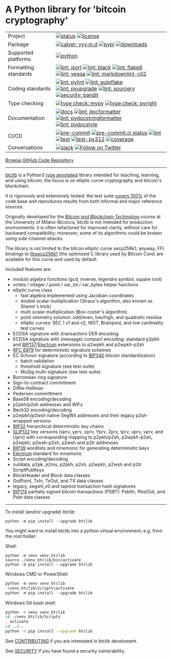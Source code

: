 # A Python library for 'bitcoin cryptography'

<!-- markdownlint-disable MD013 -->
| | |
| --- | --- |
| Project | [![status](https://img.shields.io/pypi/status/btclib.svg)](https://pypi.python.org/pypi/btclib/) [![license](https://img.shields.io/github/license/btclib-org/btclib.svg)](https://github.com/btclib-org/btclib/blob/master/LICENSE) |
| Package | [![calver: yyy.m.d](https://img.shields.io/badge/cal_ver-yyyy.m.d-1674b1.svg?logo=calver)](https://calver.org/) [![pypi](https://img.shields.io/pypi/v/btclib.svg?logo=pypi)](https://pypi.python.org/pypi/btclib/) [![downloads](https://static.pepy.tech/badge/btclib)](https://pepy.tech/project/btclib) |
| Supported platforms | [![python](https://img.shields.io/pypi/pyversions/btclib.svg?logo=python)](https://pypi.python.org/pypi/btclib/) |
| Formatting standards | [![lint: isort](https://img.shields.io/badge/lint-isort-yellowgreen.svg?logo=isort)](https://github.com/PyCQA/isort) [![lint: black](https://img.shields.io/badge/lint-black-yellowgreen.svg?logo=black)](https://github.com/psf/black) [![lint: flake8](https://img.shields.io/badge/lint-flake8-yellowgreen.svg?logo=flake8)](<https://github.com/PyCQA/flake8>) [![lint: yesqa](https://img.shields.io/badge/lint-yesqa-yellowgreen.svg?logo=yesqa)](<https://github.com/asottile/yesqa>) [![lint: markdownlint-cli2](https://img.shields.io/badge/lint-markdownlint--cli2-yellowgreen.svg?logo=sourcery)](https://github.com/DavidAnson/markdownlint-cli2) |
| Coding standards | [![lint: pylint](https://img.shields.io/badge/lint-pylint-yellowgreen.svg?logo=pylint)](https://github.com/PyCQA/pylint) [![lint: autoflake](https://img.shields.io/badge/lint-autoflake-yellowgreen.svg?logo=autoflake)](https://github.com/PyCQA/autoflake) [![lint: pyupgrade](https://img.shields.io/badge/lint-pyupgrade-yellowgreen.svg?logo=pyupgrade)](https://github.com/asottile/pyupgrade)  [![lint: sourcery](https://img.shields.io/badge/lint-sourcery-yellowgreen.svg?logo=sourcery)](https://sourcery.ai) [![security: bandit](https://img.shields.io/badge/security-bandit-yellowgreen.svg?logo=bandit)](https://github.com/PyCQA/bandit) |
| Type checking | [![type check: mypy](https://img.shields.io/badge/type_check-mypy-yellowgreen.svg?logo=mypy)](http://mypy-lang.org/) [![type check: pyright](https://img.shields.io/badge/type_check-pyright-yellowgreen.svg)](https://github.com/microsoft/pyright)  |
| Documentation | [![docs](https://readthedocs.org/projects/btclib/badge/?version=latest)](https://btclib.readthedocs.io) [![lint: docformatter](https://img.shields.io/badge/lint-docformatter-yellowgreen.svg?logo=docformatter)](https://github.com/PyCQA/docformatter) [![lint: pydocstringformatter](https://img.shields.io/badge/lint-pydocstringformatter-yellowgreen.svg?logo=pydocstringformatter)](https://github.com/DanielNoord/pydocstringformatter) [![lint: pydocstyle](https://img.shields.io/badge/lint-pydocstyle-yellowgreen.svg?logo=pydocstyle)](https://github.com/PyCQA/pydocstyle)|
| CI/CD | [![pre-commit](https://img.shields.io/badge/pre--commit-enabled-brightgreen?logo=pre-commit)](https://github.com/pre-commit/pre-commit) [![pre-commit.ci status](https://results.pre-commit.ci/badge/github/btclib-org/btclib/master.svg)](https://results.pre-commit.ci/latest/github/btclib-org/btclib/master) [![lint](https://github.com/btclib-org/btclib/actions/workflows/lint.yml/badge.svg)](https://github.com/btclib-org/btclib/actions/workflows/lint.yml) [![test](https://github.com/btclib-org/btclib/actions/workflows/test.yml/badge.svg)](https://github.com/btclib-org/btclib/actions/workflows/test.yml) [![test-py312](https://github.com/btclib-org/btclib/actions/workflows/test-pydev.yml/badge.svg)](https://github.com/btclib-org/btclib/actions/workflows/test-pydev.yml) [![coverage](https://coveralls.io/repos/github/btclib-org/btclib/badge.svg?logo=coveralls)](https://coveralls.io/github/btclib-org/btclib) |
| Conversations | [![slack](https://img.shields.io/badge/slack-btclib_dev-white.svg?logo=slack)](https://bbt-training.slack.com/messages/C01CCJ85AES) [![Follow on Twitter](https://img.shields.io/twitter/follow/btclib?style=social&logo=twitter)](https://twitter.com/intent/follow?screen_name=btclib)|

[Browse GitHub Code Repository](https://github.com/btclib-org/btclib/)

---
<!-- markdownlint-enable MD013 -->

[btclib](https://btclib.org) is a
Python3 [type annotated](https://docs.python.org/3/library/typing.html)
library intended for teaching, learning, and using bitcoin;
the focus is on elliptic curve cryptography and bitcoin's blockchain.

It is rigorously and extensively tested: the test suite
[covers 100%](https://coveralls.io/github/btclib-org/btclib)
of the code base and reproduces results from both informal
and major reference sources.

Originally developed for the
_[Bitcoin and Blockchain Technology](https://www.ametrano.net/bbt/)_
course at the University of Milano-Bicocca,
btclib is not intended for production environments:
it is often refactored for improved clarity,
without care for backward compatibility; moreover,
some of its algorithms could be broken using side-channel attacks.

The library is not limited to the bitcon elliptic curve secp256k1;
anyway, FFI bindings to
[libsecp256k1](https://github.com/bitcoin-core/secp256k1)
(the optimized C library used by Bitcoin Core)
are available for this curve and used by default.

Included features are:

- modulo algebra functions (gcd, inverse, legendre symbol, square root)
- octets / integer / point / var_int / var_bytes helper functions
- elliptic curve class
    - fast algebra implemented using Jacobian coordinates
    - double scalar multiplication (Straus's algorithm, also known as
      Shamir's trick)
    - multi scalar multiplication (Bos-coster's algorithm)
    - point simmetry solution: odd/even, low/high, and quadratic residue
    - elliptic curves: SEC 1 v1 and v2, NIST, Brainpool, and
      low cardinality test curves
- ECDSA signature with (transaction) DER encoding
- ECDSA signature with (message) compact encoding: standard p2pkh and
  [BIP137](https://github.com/bitcoin/bips/blob/master/bip-0137.mediawiki)/[Electrum](https://electrum.org/#home)
  extensions to p2wpkh and p2wpkh-p2sh
- [RFC 6979](https://tools.ietf.org/html/rfc6979) for deterministic signature
  schemes
- EC Schnorr signature (according to
  [BIP340](https://github.com/bitcoin/bips/blob/master/bip-0340.mediawiki)
  bitcoin standardization)
    - batch validation
    - threshold signature (see test-suite)
    - MuSig multi-signature (see test-suite)
- Borromean ring signature
- Sign-to-contract commitment
- Diffie-Hellman
- Pedersen committment
- Base58 encoding/decoding
- p2pkh/p2sh addresses and WIFs
- Bech32 encoding/decoding
- p2wpkh/p2wsh native SegWit addresses and their legacy p2sh-wrapped versions
- [BIP32](https://github.com/bitcoin/bips/blob/master/bip-0032.mediawiki)
  hierarchical deterministic key chains
- [SLIP132](https://github.com/satoshilabs/slips/blob/master/slip-0132.md)
  key versions (xprv, yprv, zprv, Yprv, Zprv, tprv, uprv, vprv, and Uprv)
  with corresponding mapping to
  p2pkh/p2sh, p2wpkh-p2sh, p2wpkh, p2wsh-p2sh, p2wsh and p2tr addresses
- [BIP39](https://github.com/bitcoin/bips/blob/master/bip-0039.mediawiki)
  wordlists and mnemonic for generating deterministic keys
- [Electrum](https://electrum.org/#home) standard for mnemonic
- Script encoding/decoding
- nulldata, p2pk, p2ms, p2pkh, p2sh, p2wpkh, p2wsh and p2tr ScriptPubKeys
- BlockHeader and Block data classes
- OutPoint, TxIn, TxOut, and TX data classes
- legacy, segwit_v0 and taproot transaction hash signatures
- [BIP174](https://github.com/bitcoin/bips/blob/master/bip-0174.mediawiki)
  partially signed bitcoin transactions (PSBT):
  PsbtIn, PbstOut, and Psbt data classes

---

To install (and/or upgrade) btclib:

```shell
python -m pip install --upgrade btclib
```

You might want to install btclib into a
python virtual environment; e.g. from the root folder:

Shell:

```shell
python -m venv venv_btclib
source ./venv_btclib/bin/activate
python -m pip install --upgrade btclib
```

Windows CMD or PowerShell:

```powershell
python -m venv venv_btclib
.\venv_btclib\Scripts\activate
python -m pip install --upgrade btclib
```

Windows Git bash shell:

```bash
python -m venv venv_btclib
cd ./venv_btclib/Scripts
. activate
cd ../..
python -m pip install --upgrade btclib
```

See [CONTRIBUTING](./CONTRIBUTING.md) if you are interested
in btclib develoment.

See [SECURITY](./SECURITY.md) if you have found a security vulnerability.
